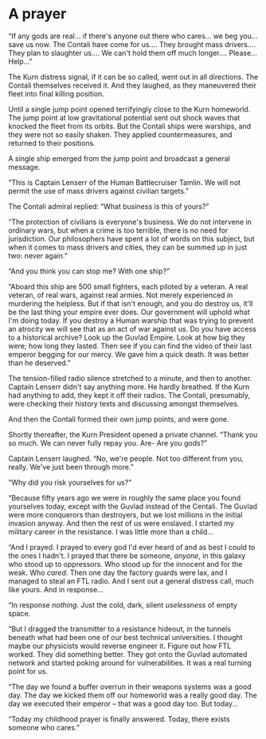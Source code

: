 #  A prayer

“If any gods are real... if there's anyone out there who cares... we beg you... save us now.  The Contali have come for us....  They brought mass drivers....  They plan to slaughter us....  We can't hold them off much longer....  Please...  Help...”

The Kurn distress signal, if it can be so called, went out in all directions.  The Contali themselves received it.  And they laughed, as they maneuvered their fleet into final killing position.

Until a single jump point opened terrifyingly close to the Kurn homeworld.  The jump point at low gravitational potential sent out shock waves that knocked the fleet from its orbits.  But the Contali ships were warships, and they were not so easily shaken.  They applied countermeasures, and returned to their positions.

A single ship emerged from the jump point and broadcast a general message.

“This is Captain Lenserr of the Human Battlecruiser Tamlin.  We will not permit the use of mass drivers against civilian targets.”

The Contali admiral replied: “What business is this of yours?”

“The protection of civilians is everyone's business.  We do not intervene in ordinary wars, but when a crime is too terrible, there is no need for jurisdiction.  Our philosophers have spent a lot of words on this subject, but when it comes to mass drivers and cities, they can be summed up in just two: never again.”

“And you think you can stop me?  With one ship?”

“Aboard this ship are 500 small fighters, each piloted by a veteran.  A real veteran, of real wars, against real armies.  Not merely experienced in murdering the helpless.  But if that isn't enough, and you do destroy us, it'll be the last thing your empire ever does.  Our government will uphold what I'm doing today.  If you destroy a Human warship that was trying to prevent an atrocity we will see that as an act of war against us.  Do you have access to a historical archive?  Look up the Guvlad Empire.  Look at how big they were; how long they lasted.  Then see if you can find the video of their last emperor begging for our mercy.  We gave him a quick death.  It was better than he deserved.”

The tension-filled radio silence stretched to a minute, and then to another.  Captain Lenserr didn't say anything more.  He hardly breathed.  If the Kurn had anything to add, they kept it off their radios.  The Contali, presumably, were checking their history texts and discussing amongst themselves.

And then the Contali formed their own jump points, and were gone.

Shortly thereafter, the Kurn President opened a private channel.  “Thank you so much.  We can never fully repay you.  Are- Are you gods?”

Captain Lenserr laughed.  “No, we're people.  Not too different from you, really.  We've just been through more.”

“Why did you risk yourselves for us?”

“Because fifty years ago we were in roughly the same place you found yourselves today, except with the Guvlad instead of the Centali.  The Guvlad were more conquerors than destroyers, but we lost millions in the initial invasion anyway.  And then the rest of us were enslaved.  I started my military career in the resistance.  I was little more than a child...

“And I prayed.  I prayed to every god I'd ever heard of and as best I could to the ones I hadn't.  I prayed that there be someone, *anyone*, in this galaxy who stood up to oppressors.  Who stood up for the innocent and for the weak.  Who *cared*.  Then one day the factory guards were lax, and I managed to steal an FTL radio.  And I sent out a general distress call, much like yours.  And in response...

“In response *nothing*.  Just the cold, dark, silent *uselessness* of empty space.

“But I dragged the transmitter to a resistance hideout, in the tunnels beneath what had been one of our best technical universities.  I thought maybe our physicists would reverse engineer it.  Figure out how FTL worked.  They did something better.  They got onto the Guvlad automated network and started poking around for vulnerabilities.  It was a real turning point for us.

“The day we found a buffer overrun in their weapons systems was a good day.  The day we kicked them off our homeworld was a really good day.  The day we executed their emperor – that was a good day too.  But today...

“Today my childhood prayer is finally answered.  Today, there exists someone who cares.”